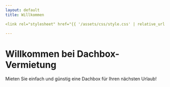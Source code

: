 ```yaml
---
layout: default
title: Willkommen

<link rel="stylesheet" href="{{ '/assets/css/style.css' | relative_url }}">

---
```


# Willkommen bei Dachbox-Vermietung

Mieten Sie einfach und günstig eine Dachbox für Ihren nächsten Urlaub!

